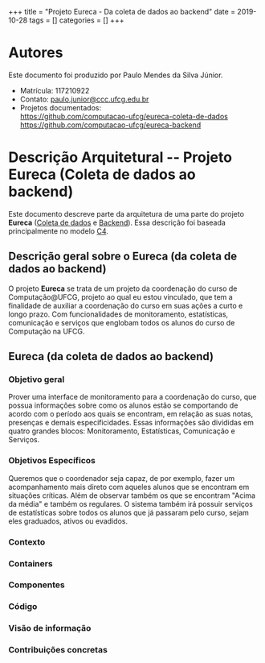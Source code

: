 +++
title = "Projeto Eureca - Da coleta de dados ao backend"
date = 2019-10-28
tags = []
categories = []
+++

# Autores

Este documento foi produzido por Paulo Mendes da Silva Júnior.

- Matrícula: 117210922
- Contato: paulo.junior@ccc.ufcg.edu.br
- Projetos documentados: </br>
  https://github.com/computacao-ufcg/eureca-coleta-de-dados </br>
  https://github.com/computacao-ufcg/eureca-backend

# Descrição Arquitetural -- Projeto Eureca (Coleta de dados ao backend)

Este documento descreve parte da arquitetura de uma parte do projeto **Eureca** ([Coleta de dados](https://github.com/computacao-ufcg/eureca-coleta-de-dados) e [Backend](https://github.com/computacao-ufcg/eureca-backend)). Essa descrição foi baseada principalmente no modelo [C4](https://c4model.com/).

## Descrição geral sobre o Eureca (da coleta de dados ao backend)

O projeto **Eureca** se trata de um projeto da coordenação do curso de Computação@UFCG, projeto ao qual eu estou vinculado, que tem a finalidade de auxiliar a coordenação do curso em suas ações a curto e longo prazo. Com funcionalidades de monitoramento, estatísticas, comunicação e serviços que englobam todos os alunos do curso de Computação na UFCG.

## Eureca (da coleta de dados ao backend)

### Objetivo geral

Prover uma interface de monitoramento para a coordenação do curso, que possua informações sobre como os alunos estão se comportando de acordo com o período aos quais se encontram, em relação as suas notas, presenças e demais especificidades. Essas informações são divididas em quatro grandes blocos: Monitoramento, Estatísticas, Comunicação e Serviços.

### Objetivos Específicos

Queremos que o coordenador seja capaz, de por exemplo, fazer um acompanhamento mais direto com aqueles alunos que se encontram em situações críticas. Além de observar também os que se encontram "Acima da média" e também os regulares. O sistema também irá possuir serviços de estatísticas sobre todos os alunos que já passaram pelo curso, sejam eles graduados, ativos ou evadidos.

### Contexto

### Containers

### Componentes

### Código

### Visão de informação

### Contribuições concretas